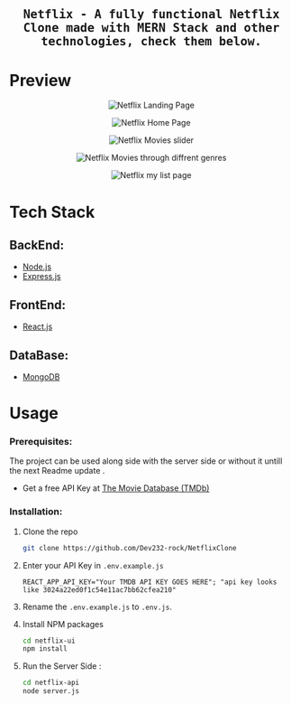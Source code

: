   <h2 align="center">
    <samp>
      Netflix - A fully functional Netflix Clone made with MERN Stack and other technologies, check them below.
    </samp>
  </h2>


# Preview

<p align="center">
  <img src="netflix-ui/src/assest/loginMain.jpg"
     alt="Netflix Landing Page" >
</p>

<p align="center">
  <img src="netflix-ui/src/assest/landingMain.jpg"
     alt="Netflix Home Page" >
</p>
<p align="center">
  <img src="netflix-ui/src/assest/sliderMain.jpg"
     alt="Netflix Movies slider" >
</p>
<p align="center">
  <img src="netflix-ui/src/assest/genresMain.jpg"
     alt="Netflix Movies through diffrent genres" >
</p>
<p align="center">
  <img src="netflix-ui/src/assest/myListmain.jpg"
     alt="Netflix my list page" >
</p>



# Tech Stack

## BackEnd:

-    [Node.js](https://nodejs.org)
-    [Express.js](https://expressjs.com/)

## FrontEnd:

-    [React.js](https://reactjs.org/)

## DataBase:

-    [MongoDB](https://www.mongodb.com/)

# Usage

### Prerequisites:

The project can be used along side with the server side or without it untill the next Readme update .



-    Get a free API Key at [The Movie Database (TMDb)](www.themoviedb.org)

### Installation:

1. Clone the repo
     ```sh
     git clone https://github.com/Dev232-rock/NetflixClone
     ```
2. Enter your API Key in `.env.example.js`
     ```JS
     REACT_APP_API_KEY="Your TMDB API KEY GOES HERE"; "api key looks like 3024a22ed0f1c54e11ac7bb62cfea210"
     ```
3. Rename the `.env.example.js` to `.env.js`.

4. Install NPM packages
     ```sh
     cd netflix-ui
     npm install
     ```
5. Run the Server Side :
     ```sh
     cd netflix-api
     node server.js
     ```
